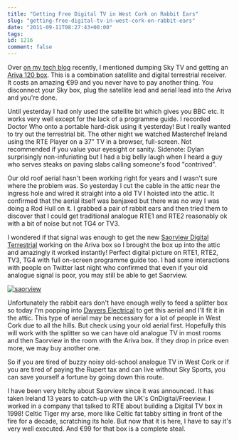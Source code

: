 ```yaml
---
title: "Getting Free Digital TV in West Cork on Rabbit Ears"
slug: "getting-free-digital-tv-in-west-cork-on-rabbit-ears"
date: "2011-09-11T08:27:43+00:00"
tags:
id: 1216
comment: false
---
```


Over [on my tech blog](http://conoroneill.net/our-replacement-for-sky-tv-cost-99-ariva-120) recently, I mentioned dumping Sky TV and getting an [Ariva 120 box](https://www.satellite.ie/acatalog/HD_Ariva_120_Combo_Box.html#aFerguson120Combo). This is a combination satellite and digital terrestrial receiver. It costs an amazing €99 and you never have to pay another thing. You disconnect your Sky box, plug the satellite lead and aerial lead into the Ariva and you're done.

Until yesterday I had only used the satellite bit which gives you BBC etc. It works very well except for the lack of a programme guide. I recorded Doctor Who onto a portable hard-disk using it yesterday! But I really wanted to try out the terrestrial bit. The other night we watched Masterchef Ireland using the RTE Player on a 37" TV in a browser, full-screen. Not recommended if you value your eyesight or sanity. Sidenote: Dylan surprisingly non-infuriating but I had a big belly laugh when I heard a guy who serves steaks on paving slabs calling someone's food "contrived".

Our old roof aerial hasn't been working right for years and I wasn't sure where the problem was. So yesterday I cut the cable in the attic near the ingress hole and wired it straight into a old TV I hoisted into the attic. It confirmed that the aerial itself was banjaxed but there was no way I was doing a Rod Hull on it. I grabbed a pair of rabbit ears and then tried them to discover that I could get traditional analogue RTE1 and RTE2 reasonably ok with a bit of noise but not TG4 or TV3.

I wondered if that signal was enough to get the new [Saorview Digital Terrestrial](http://www.saorview.ie/) working on the Ariva box so I brought the box up into the attic and amazingly it worked instantly! Perfect digital picture on RTE1, RTE2, TV3, TG4 with full on-screen programme guide too. I had some interactions with people on Twitter last night who confirmed that even if your old analogue signal is poor, you may still be able to get Saorview.

[![](https://s3-eu-west-1.amazonaws.com/conoroneill.com/wp-content/uploads/2011/09/saorview-300x89.png "saorview")](http://www.saorview.ie/make-the-switch/coverage-checker/coverage-map/)

Unfortunately the rabbit ears don't have enough welly to feed a splitter box so today I'm popping into [Dwyers Electrical](http://www.dwyers.ie/store/product/381/Televes-DAT-HD-UHF/) to get this aerial and I'll fit it in the attic. This type of aerial may be necessary for a lot of people in West Cork due to all the hills. But check using your old aerial first. Hopefully this will work with the splitter so we can have old analogue TV in most rooms and then Saorview in the room with the Ariva box. If they drop in price even more, we may buy another one.

So if you are tired of buzzy noisy old-school analogue TV in West Cork or if you are tired of paying the Rupert tax and can live without Sky Sports, you can save yourself a fortune by going down this route.

I have been very bitchy about Saorview since it was announced. It has taken Ireland 13 years to catch-up with the UK's OnDigital/Freeview. I worked in a company that talked to RTE about building a Digital TV box in 1998! Celtic Tiger my arse, more like Celtic fat tabby sitting in front of the fire for a decade, scratching its hole. But now that it is here, I have to say it's very well executed. And €99 for that box is a complete steal.

&nbsp;

